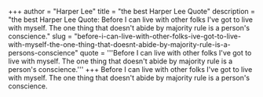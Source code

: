 +++
author = "Harper Lee"
title = "the best Harper Lee Quote"
description = "the best Harper Lee Quote: Before I can live with other folks I've got to live with myself. The one thing that doesn't abide by majority rule is a person's conscience."
slug = "before-i-can-live-with-other-folks-ive-got-to-live-with-myself-the-one-thing-that-doesnt-abide-by-majority-rule-is-a-persons-conscience"
quote = '''Before I can live with other folks I've got to live with myself. The one thing that doesn't abide by majority rule is a person's conscience.'''
+++
Before I can live with other folks I've got to live with myself. The one thing that doesn't abide by majority rule is a person's conscience.
